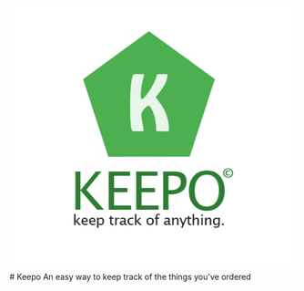 <p align="center">
	<img src="https://raw.githubusercontent.com/wesleydebruijn/keepo/master/public/assets/img/logo.png" />
</p>
# Keepo
An easy way to keep track of the things you've ordered

